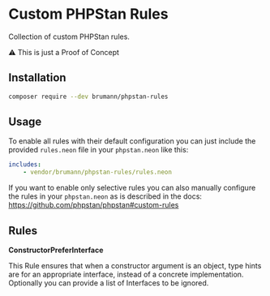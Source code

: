 Custom PHPStan Rules
====================

Collection of custom PHPStan rules.

:warning: This is just a Proof of Concept

Installation
------------

```bash
composer require --dev brumann/phpstan-rules
```

Usage
-----

To enable all rules with their default configuration you can just include the provided `rules.neon` file in your
`phpstan.neon` like this:

```yaml
includes:
    - vendor/brumann/phpstan-rules/rules.neon
```

If you want to enable only selective rules you can also manually configure the rules in your `phpstan.neon` as
is described in the docs: https://github.com/phpstan/phpstan#custom-rules

Rules
-----

**ConstructorPreferInterface**

This Rule ensures that when a constructor argument is an object, type hints are for an appropriate interface, instead
of a concrete implementation. Optionally you can provide a list of Interfaces to be ignored.
